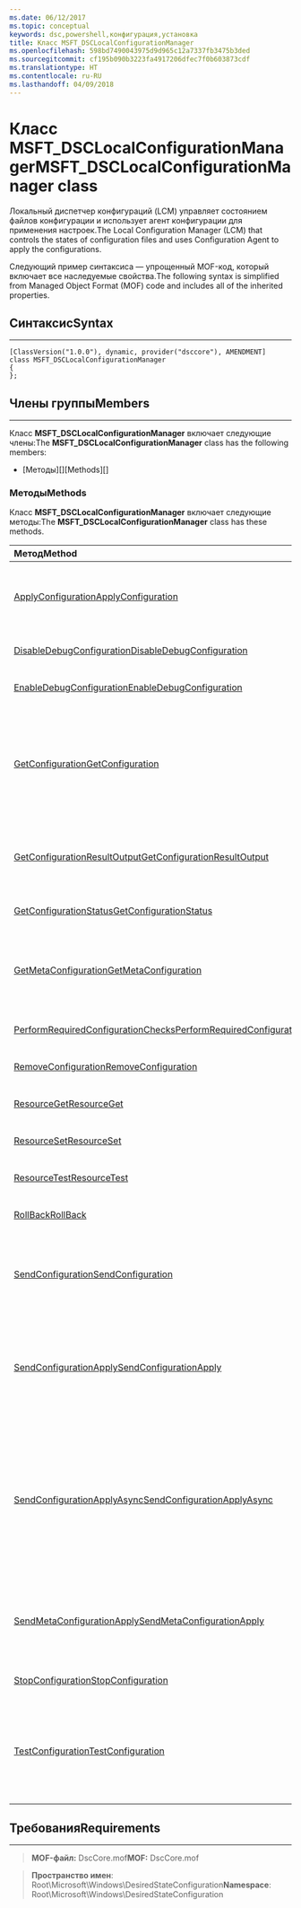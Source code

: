 ```yaml
---
ms.date: 06/12/2017
ms.topic: conceptual
keywords: dsc,powershell,конфигурация,установка
title: Класс MSFT_DSCLocalConfigurationManager
ms.openlocfilehash: 598bd7490043975d9d965c12a7337fb3475b3ded
ms.sourcegitcommit: cf195b090b3223fa4917206dfec7f0b603873cdf
ms.translationtype: HT
ms.contentlocale: ru-RU
ms.lasthandoff: 04/09/2018
---
```

# <a name="msftdsclocalconfigurationmanager-class"></a><span data-ttu-id="8ec01-103">Класс MSFT_DSCLocalConfigurationManager</span><span class="sxs-lookup"><span data-stu-id="8ec01-103">MSFT_DSCLocalConfigurationManager class</span></span>

<span data-ttu-id="8ec01-104">Локальный диспетчер конфигураций (LCM) управляет состоянием файлов конфигурации и использует агент конфигурации для применения настроек.</span><span class="sxs-lookup"><span data-stu-id="8ec01-104">The Local Configuration Manager (LCM) that controls the states of configuration files and uses Configuration Agent to apply the configurations.</span></span>

<span data-ttu-id="8ec01-105">Следующий пример синтаксиса — упрощенный MOF-код, который включает все наследуемые свойства.</span><span class="sxs-lookup"><span data-stu-id="8ec01-105">The following syntax is simplified from Managed Object Format (MOF) code and includes all of the inherited properties.</span></span>

## <a name="syntax"></a><span data-ttu-id="8ec01-106">Синтаксис</span><span class="sxs-lookup"><span data-stu-id="8ec01-106">Syntax</span></span>
------

``` syntax
[ClassVersion("1.0.0"), dynamic, provider("dsccore"), AMENDMENT]
class MSFT_DSCLocalConfigurationManager
{
};
```

## <a name="members"></a><span data-ttu-id="8ec01-107">Члены группы</span><span class="sxs-lookup"><span data-stu-id="8ec01-107">Members</span></span>
-------

<span data-ttu-id="8ec01-108">Класс **MSFT_DSCLocalConfigurationManager** включает следующие члены:</span><span class="sxs-lookup"><span data-stu-id="8ec01-108">The **MSFT_DSCLocalConfigurationManager** class has the following members:</span></span>

-   <span data-ttu-id="8ec01-109">[Методы][]</span><span class="sxs-lookup"><span data-stu-id="8ec01-109">[Methods][]</span></span>

### <a name="methods"></a><span data-ttu-id="8ec01-110">Методы</span><span class="sxs-lookup"><span data-stu-id="8ec01-110">Methods</span></span>

<span data-ttu-id="8ec01-111">Класс **MSFT_DSCLocalConfigurationManager** включает следующие методы:</span><span class="sxs-lookup"><span data-stu-id="8ec01-111">The **MSFT_DSCLocalConfigurationManager** class has these methods.</span></span>

|<span data-ttu-id="8ec01-112">Метод</span><span class="sxs-lookup"><span data-stu-id="8ec01-112">Method</span></span> |<span data-ttu-id="8ec01-113">Описание</span><span class="sxs-lookup"><span data-stu-id="8ec01-113">Description</span></span> |
|:--- |:---|
| [<span data-ttu-id="8ec01-114">ApplyConfiguration</span><span class="sxs-lookup"><span data-stu-id="8ec01-114">ApplyConfiguration</span></span>](msft-dsclocalconfigurationmanager-applyconfiguration.md)| <span data-ttu-id="8ec01-115">Использует агент конфигурации для применения конфигурации, которая находится в состоянии ожидания.</span><span class="sxs-lookup"><span data-stu-id="8ec01-115">Uses the Configuration Agent to apply the configuration that is pending.</span></span>|
| [<span data-ttu-id="8ec01-116">DisableDebugConfiguration</span><span class="sxs-lookup"><span data-stu-id="8ec01-116">DisableDebugConfiguration</span></span>](msft-dsclocalconfigurationmanager-disabledebugconfiguration.md)| <span data-ttu-id="8ec01-117">Отключает отладку ресурсов DSC.</span><span class="sxs-lookup"><span data-stu-id="8ec01-117">Disables DSC resource debugging.</span></span>|
| [<span data-ttu-id="8ec01-118">EnableDebugConfiguration</span><span class="sxs-lookup"><span data-stu-id="8ec01-118">EnableDebugConfiguration</span></span>](msft-dsclocalconfigurationmanager-enabledebugconfiguration.md)| <span data-ttu-id="8ec01-119">Включает отладку ресурсов DSC.</span><span class="sxs-lookup"><span data-stu-id="8ec01-119">Enables DSC resource debugging.</span></span>|
| [<span data-ttu-id="8ec01-120">GetConfiguration</span><span class="sxs-lookup"><span data-stu-id="8ec01-120">GetConfiguration</span></span>](msft-dsclocalconfigurationmanager-getconfiguration.md)| <span data-ttu-id="8ec01-121">Отправляет документ конфигурации на управляемый узел и использует метод **Get** агента конфигурации для применения конфигурации.</span><span class="sxs-lookup"><span data-stu-id="8ec01-121">Sends the configuration document to the managed node and uses the **Get** method of the Configuration Agent to apply the configuration.</span></span>|
| [<span data-ttu-id="8ec01-122">GetConfigurationResultOutput</span><span class="sxs-lookup"><span data-stu-id="8ec01-122">GetConfigurationResultOutput</span></span>](msft-dsclocalconfigurationmanager-getconfigurationresultoutput.md)| <span data-ttu-id="8ec01-123">Получает выходные данные агента конфигурации, относящиеся к определенному заданию.</span><span class="sxs-lookup"><span data-stu-id="8ec01-123">Gets the Configuration Agent output relating to a specific job.</span></span>|
| [<span data-ttu-id="8ec01-124">GetConfigurationStatus</span><span class="sxs-lookup"><span data-stu-id="8ec01-124">GetConfigurationStatus</span></span>](msft-dsclocalconfigurationmanager-getconfigurationstatus.md)| <span data-ttu-id="8ec01-125">Получает журнал состояния конфигурации.</span><span class="sxs-lookup"><span data-stu-id="8ec01-125">Get the configuration status history.</span></span>|
| [<span data-ttu-id="8ec01-126">GetMetaConfiguration</span><span class="sxs-lookup"><span data-stu-id="8ec01-126">GetMetaConfiguration</span></span>](msft-dsclocalconfigurationmanager-getmetaconfiguration.md)| <span data-ttu-id="8ec01-127">Получает параметры локального диспетчера конфигураций, которые используются для управления агентом конфигурации.</span><span class="sxs-lookup"><span data-stu-id="8ec01-127">Gets the LCM settings that are used to control Configuration Agent.</span></span>|
| [<span data-ttu-id="8ec01-128">PerformRequiredConfigurationChecks</span><span class="sxs-lookup"><span data-stu-id="8ec01-128">PerformRequiredConfigurationChecks</span></span>](msft-dsclocalconfigurationmanager-performrequiredconfigurationchecks.md)| <span data-ttu-id="8ec01-129">Запускает проверку согласованности.</span><span class="sxs-lookup"><span data-stu-id="8ec01-129">Starts the consistency check.</span></span>|
| [<span data-ttu-id="8ec01-130">RemoveConfiguration</span><span class="sxs-lookup"><span data-stu-id="8ec01-130">RemoveConfiguration</span></span>](msft-dsclocalconfigurationmanager-removeconfiguration.md)| <span data-ttu-id="8ec01-131">Удаляет файлы конфигурации.</span><span class="sxs-lookup"><span data-stu-id="8ec01-131">Removes the configuration files.</span></span>|
| [<span data-ttu-id="8ec01-132">ResourceGet</span><span class="sxs-lookup"><span data-stu-id="8ec01-132">ResourceGet</span></span>](msft-dsclocalconfigurationmanager-resourceget.md)| <span data-ttu-id="8ec01-133">Напрямую вызывает метод **Get** ресурса DSC.</span><span class="sxs-lookup"><span data-stu-id="8ec01-133">Directly calls the **Get** method of a DSC resource.</span></span>|
| [<span data-ttu-id="8ec01-134">ResourceSet</span><span class="sxs-lookup"><span data-stu-id="8ec01-134">ResourceSet</span></span>](msft-dsclocalconfigurationmanager-resourceset.md)| <span data-ttu-id="8ec01-135">Напрямую вызывает метод **Set** ресурса DSC.</span><span class="sxs-lookup"><span data-stu-id="8ec01-135">Directly calls the **Set** method of a DSC resource.</span></span>|
| [<span data-ttu-id="8ec01-136">ResourceTest</span><span class="sxs-lookup"><span data-stu-id="8ec01-136">ResourceTest</span></span>](msft-dsclocalconfigurationmanager-resourcetest.md)| <span data-ttu-id="8ec01-137">Напрямую вызывает метод **Test** ресурса DSC.</span><span class="sxs-lookup"><span data-stu-id="8ec01-137">Directly calls the **Test** method of a DSC resource.</span></span>|
| [<span data-ttu-id="8ec01-138">RollBack</span><span class="sxs-lookup"><span data-stu-id="8ec01-138">RollBack</span></span>](msft-dsclocalconfigurationmanager-rollback.md)| <span data-ttu-id="8ec01-139">Выполняет откат к предыдущей конфигурации.</span><span class="sxs-lookup"><span data-stu-id="8ec01-139">Rolls back to a previous configuration.</span></span>|
| [<span data-ttu-id="8ec01-140">SendConfiguration</span><span class="sxs-lookup"><span data-stu-id="8ec01-140">SendConfiguration</span></span>](msft-dsclocalconfigurationmanager-sendconfiguration.md)| <span data-ttu-id="8ec01-141">Отправляет документ конфигурации на управляемый узел и сохраняет его как ожидающее изменение.</span><span class="sxs-lookup"><span data-stu-id="8ec01-141">Sends the configuration document to the managed node and saves it as a pending change.</span></span>|
| [<span data-ttu-id="8ec01-142">SendConfigurationApply</span><span class="sxs-lookup"><span data-stu-id="8ec01-142">SendConfigurationApply</span></span>](msft-dsclocalconfigurationmanager-sendconfigurationapply.md)| <span data-ttu-id="8ec01-143">Отправляет документ конфигурации на управляемый узел и использует агент конфигурации для применения конфигурации.</span><span class="sxs-lookup"><span data-stu-id="8ec01-143">Sends the configuration document to the managed node and uses the Configuration Agent to apply the configuration.</span></span>|
| [<span data-ttu-id="8ec01-144">SendConfigurationApplyAsync</span><span class="sxs-lookup"><span data-stu-id="8ec01-144">SendConfigurationApplyAsync</span></span>](msft-dsclocalconfigurationmanager-sendconfigurationapplyasync.md)| <span data-ttu-id="8ec01-145">Отправляет документ конфигурации на управляемый узел и запускает агент конфигурации для применения конфигурации.</span><span class="sxs-lookup"><span data-stu-id="8ec01-145">Send the configuration document to the managed node and start using the Configuration Agent to apply the configuration.</span></span> <span data-ttu-id="8ec01-146">Для получения выходных данных используется метод GetConfigurationResultOutput.</span><span class="sxs-lookup"><span data-stu-id="8ec01-146">Use GetConfigurationResultOutput to retrieve result output.</span></span>|
| [<span data-ttu-id="8ec01-147">SendMetaConfigurationApply</span><span class="sxs-lookup"><span data-stu-id="8ec01-147">SendMetaConfigurationApply</span></span>](msft-dsclocalconfigurationmanager-sendmetaconfigurationapply.md)| <span data-ttu-id="8ec01-148">Задает параметры локального диспетчера конфигураций, которые используются для управления агентом конфигурации.</span><span class="sxs-lookup"><span data-stu-id="8ec01-148">Sets the LCM settings that are used to control the Configuration Agent.</span></span>|
| [<span data-ttu-id="8ec01-149">StopConfiguration</span><span class="sxs-lookup"><span data-stu-id="8ec01-149">StopConfiguration</span></span>](msft-dsclocalconfigurationmanager-stopconfiguration.md)| <span data-ttu-id="8ec01-150">Останавливает выполняемую конфигурацию.</span><span class="sxs-lookup"><span data-stu-id="8ec01-150">Stops the configuration that is in progress.</span></span>|
| [<span data-ttu-id="8ec01-151">TestConfiguration</span><span class="sxs-lookup"><span data-stu-id="8ec01-151">TestConfiguration</span></span>](msft-dsclocalconfigurationmanager-testconfiguration.md)| <span data-ttu-id="8ec01-152">Отправляет документ конфигурации на управляемый узел и проверяет соответствие текущей конфигурации документу.</span><span class="sxs-lookup"><span data-stu-id="8ec01-152">Sends the configuration document to the managed node and verifies the current configuration against the document.</span></span>|





## <a name="requirements"></a><span data-ttu-id="8ec01-153">Требования</span><span class="sxs-lookup"><span data-stu-id="8ec01-153">Requirements</span></span>
------------
><span data-ttu-id="8ec01-154">**MOF-файл:** DscCore.mof</span><span class="sxs-lookup"><span data-stu-id="8ec01-154">**MOF:** DscCore.mof</span></span>

><span data-ttu-id="8ec01-155">**Пространство имен**: Root\Microsoft\Windows\DesiredStateConfiguration</span><span class="sxs-lookup"><span data-stu-id="8ec01-155">**Namespace**: Root\Microsoft\Windows\DesiredStateConfiguration</span></span>